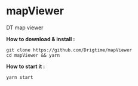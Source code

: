 # mapViewer
DT map viewer

**How to download & install :**
```
git clone https://github.com/Drigtime/mapViewer
cd mapViewer && yarn
```

**How to start it :**
```
yarn start
```